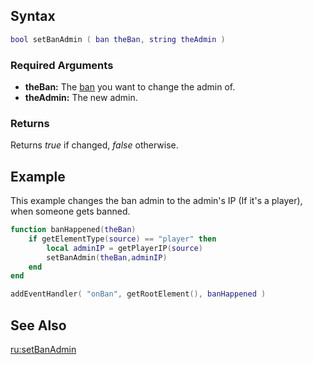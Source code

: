 Syntax
------

``` lua
bool setBanAdmin ( ban theBan, string theAdmin )
```

### Required Arguments

-   **theBan:** The [ban](/docs/ban.md "wikilink") you want to change the admin of.
-   **theAdmin:** The new admin.

### Returns

Returns *true* if changed, *false* otherwise.

Example
-------

This example changes the ban admin to the admin's IP (If it's a player), when someone gets banned.

``` lua
function banHappened(theBan)
    if getElementType(source) == "player" then
        local adminIP = getPlayerIP(source)
        setBanAdmin(theBan,adminIP)
    end
end

addEventHandler( "onBan", getRootElement(), banHappened )
```

See Also
--------

[ru:setBanAdmin](/docs/ru-setbanadmin.md "wikilink")
